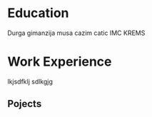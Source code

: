  # Education
  Durga gimanzija
  musa cazim catic
  IMC KREMS

# Work Experience
  lkjsdfklj
  sdlkgjg

## Pojects
